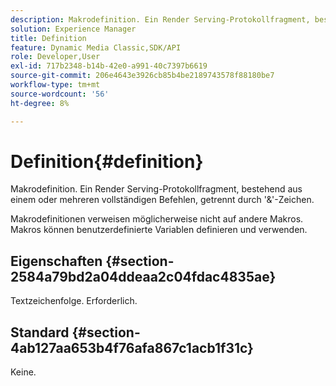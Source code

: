 ```yaml
---
description: Makrodefinition. Ein Render Serving-Protokollfragment, bestehend aus einem oder mehreren vollständigen Befehlen, getrennt durch '&'-Zeichen.
solution: Experience Manager
title: Definition
feature: Dynamic Media Classic,SDK/API
role: Developer,User
exl-id: 717b2348-b14b-42e0-a991-40c7397b6619
source-git-commit: 206e4643e3926cb85b4be2189743578f88180be7
workflow-type: tm+mt
source-wordcount: '56'
ht-degree: 8%

---
```


# Definition{#definition}

Makrodefinition. Ein Render Serving-Protokollfragment, bestehend aus einem oder mehreren vollständigen Befehlen, getrennt durch &#39;&amp;&#39;-Zeichen.

Makrodefinitionen verweisen möglicherweise nicht auf andere Makros. Makros können benutzerdefinierte Variablen definieren und verwenden.

## Eigenschaften {#section-2584a79bd2a04ddeaa2c04fdac4835ae}

Textzeichenfolge. Erforderlich.

## Standard {#section-4ab127aa653b4f76afa867c1acb1f31c}

Keine.
